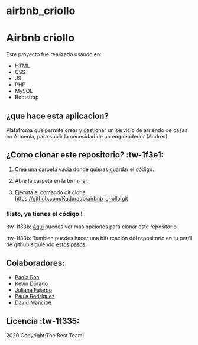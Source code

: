 # airbnb_criollo

# Airbnb criollo

 Este proyecto fue realizado usando en:
 - HTML
 - CSS
 - JS
 - PHP
 - MySQL
 - Bootstrap

## ¿que hace esta aplicacion?

Platafroma que permite crear y gestionar un servicio de arriendo de casas en Armenia, para suplir la necesidad de un emprendedor (Andres).

## ¿Como clonar este repositorio? :tw-1f3e1:

1. Crea una carpeta vacia donde quieras guardar el código.

2. Abre la carpeta en la terminal.

3. Ejecuta el comando git clone https://github.com/Kadorado/airbnb_criollo.git

### !listo, ya tienes el código !


:tw-1f33b: [Aquí](https://docs.github.com/es/github/creating-cloning-and-archiving-repositories/cloning-a-repository) puedes ver mas opciones para clonar este repositorio

 :tw-1f33b: Tambien puedes hacer una bifurcación del repositorio en tu perfil de github siguiendo [estos pasos](https://docs.github.com/es/github/getting-started-with-github/fork-a-repo).

## Colaboradores:
- [Paola Roa](http://https://github.com/PaolaRoa "Paola Roa")
- [Kevin Dorado](http://https://github.com/Kadorado "Kevin Dorado")
-  [Juliana Fajardo](http://https://github.com/wjulifajarb  "Juliana")
- [Paula Rodríguez](http://https://github.com/Paularodriguez03 "Paula")
- [David Mancipe](http://https://github.com/DK45X "David Mancipe")

## Licencia :tw-1f335:
2020 Copyright:The Best Team!
